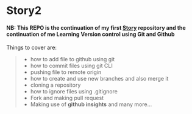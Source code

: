 # Story2
#### NB: This REPO is the continuation of my first [Story](https://github.com/EniolaAdemola/Story) repository and the continuation of me Learning Version control using Git and Github 


Things to cover are:

> - how to add file to github using git
> - how to commit files using git CLI
> - pushing file to remote origin
> - how to create and use new branches and also merge it
> - cloning a repository
> - how to ignore files using .gitignore
> - Fork and making pull request
> - Making use of **github insights** and many more...
